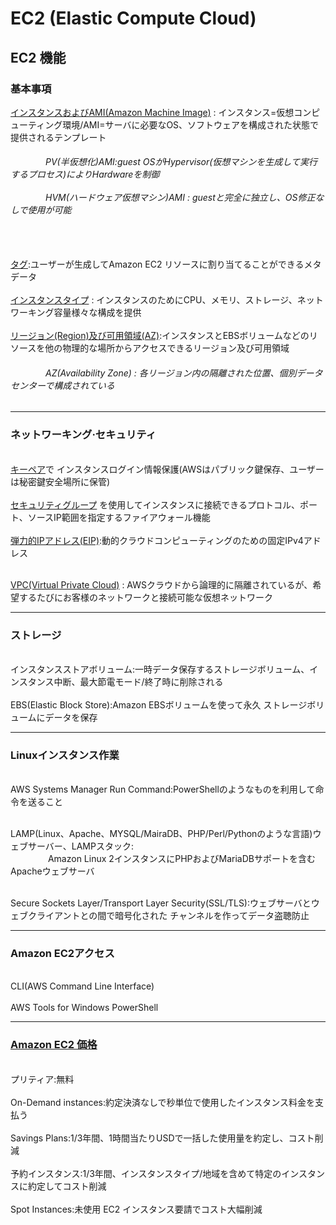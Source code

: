 # EC2 (Elastic Compute Cloud)

<h2>EC2 機能</h2> 

<h3>基本事項</h3>

<a href="https://docs.aws.amazon.com/ja_jp/AWSEC2/latest/UserGuide/ec2-instances-and-amis.html">インスタンスおよびAMI(Amazon Machine Image)</a> : インスタンス=仮想コンピューティング環境/AMI=サーバに必要なOS、ソフトウェアを構成された状態で提供されるテンプレート
<h6>
&emsp;&emsp;&emsp;&emsp;PV(半仮想化)AMI:guest OSがHypervisor(仮想マシンを生成して実行するプロセス)によりHardwareを制御
<br><br>
&emsp;&emsp;&emsp;&emsp;HVM(ハードウェア仮想マシン)AMI : guestと完全に独立し、OS修正なしで使用が可能
</h6>
<br><br>
<a href="https://docs.aws.amazon.com/ja_jp/AWSEC2/latest/UserGuide/Using_Tags.html">タグ</a>:ユーザーが生成してAmazon EC2 リソースに割り当てることができるメタデータ
<br><br>
<a href="https://docs.aws.amazon.com/ja_jp/AWSEC2/latest/UserGuide/instance-types.html">インスタンスタイプ</a> : インスタンスのためにCPU、メモリ、ストレージ、ネットワーキング容量様々な構成を提供
<br><br><a href="https://docs.aws.amazon.com/ja_jp/AWSEC2/latest/UserGuide/using-regions-availability-zones.html">リージョン(Region)及び可用領域(AZ)</a>:インスタンスとEBSボリュームなどのリソースを他の物理的な場所からアクセスできるリージョン及び可用領域
<h6>&emsp;&emsp;&emsp;&emsp;AZ(Availability Zone) : 各リージョン内の隔離された位置、個別データセンターで構成されている</h6>
<hr>
<h3>ネットワーキング·セキュリティ</h3>
<br>
<a href="https://docs.aws.amazon.com/ja_jp/AWSEC2/latest/UserGuide/ec2-key-pairs.html">キーペア</a>で 
インスタンスログイン情報保護(AWSはパブリック鍵保存、ユーザーは秘密鍵安全場所に保管)
<br><br>
<a href="https://docs.aws.amazon.com/ja_jp/AWSEC2/latest/UserGuide/ec2-security-groups.html">セキュリティグループ</a>
を使用してインスタンスに接続できるプロトコル、ポート、ソースIP範囲を指定するファイアウォール機能
<br><br>
<a href="https://docs.aws.amazon.com/ja_jp/AWSEC2/latest/UserGuide/elastic-ip-addresses-eip.html">弾力的IPアドレス(EIP)</a>:動的クラウドコンピューティングのための固定IPv4アドレス
<br><br>

<a href="https://github.com/kimTH65/AWS/blob/main/aws/VPC_jp.md">VPC(Virtual Private Cloud)</a> : AWSクラウドから論理的に隔離されているが、希望するたびにお客様のネットワークと接続可能な仮想ネットワーク
<hr>
<h3>ストレージ</h3>
<br>インスタンスストアボリューム:一時データ保存するストレージボリューム、インスタンス中断、最大節電モード/終了時に削除される
<br><br>EBS(Elastic Block Store):Amazon EBSボリュームを使って永久 ストレージボリュームにデータを保存

<hr>
<h3>Linuxインスタンス作業</h3>
<br>AWS Systems Manager Run Command:PowerShellのようなものを利用して命令を送ること

<br>LAMP(Linux、Apache、MYSQL/MairaDB、PHP/Perl/Pythonのような言語)ウェブサーバー、LAMPスタック:
<br>&emsp;&emsp;&emsp;&emsp; Amazon Linux 2インスタンスにPHPおよびMariaDBサポートを含むApacheウェブサーバ

<br>Secure Sockets Layer/Transport Layer Security(SSL/TLS):ウェブサーバとウェブクライアントとの間で暗号化された チャンネルを作ってデータ盗聴防止

<hr>
<h3>Amazon EC2アクセス</h3>
<br>CLI(AWS Command Line Interface) 
<br><br>AWS Tools for Windows PowerShell

<hr>
<h3><a href="https://docs.aws.amazon.com/ja_jp/AWSEC2/latest/UserGuide/instance-purchasing-options.html">Amazon EC2 価格</a></h3>
<br>プリティア:無料
<br><br>On-Demand instances:約定決済なしで秒単位で使用したインスタンス料金を支払う
<br><br>Savings Plans:1/3年間、1時間当たりUSDで一括した使用量を約定し、コスト削減
<br><br>予約インスタンス:1/3年間、インスタンスタイプ/地域を含めて特定のインスタンスに約定してコスト削減
<br><br>Spot Instances:未使用 EC2 インスタンス要請でコスト大幅削減
